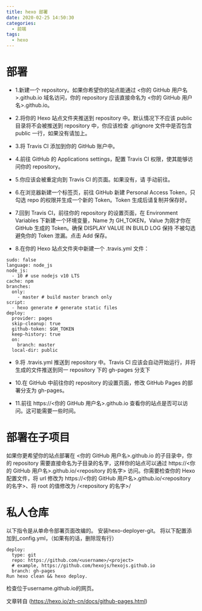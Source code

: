 ```yaml
---
title: hexo 部署
date: 2020-02-25 14:50:30
categories:
  - 前端
tags:
  - hexo
---
```

# 部署

* 1.新建一个 repository。如果你希望你的站点能通过 <你的 GitHub 用户名>.github.io 域名访问，你的 repository 应该直接命名为 <你的 GitHub 用户名>.github.io。

* 2.将你的 Hexo 站点文件夹推送到 repository 中。默认情况下不应该 public 目录将不会被推送到 repository 中，你应该检查 .gitignore 文件中是否包含 public 一行，如果没有请加上。

* 3.将 Travis CI 添加到你的 GitHub 账户中。

* 4.前往 GitHub 的 Applications settings，配置 Travis CI 权限，使其能够访问你的 repository。

* 5.你应该会被重定向到 Travis CI 的页面。如果没有，请 手动前往。

* 6.在浏览器新建一个标签页，前往 GitHub 新建 Personal Access Token，只勾选 repo 的权限并生成一个新的 Token。Token 生成后请复制并保存好。

* 7.回到 Travis CI，前往你的 repository 的设置页面，在 Environment Variables 下新建一个环境变量，Name 为 GH_TOKEN，Value 为刚才你在 GitHub 生成的 Token。确保 DISPLAY VALUE IN BUILD LOG 保持 不被勾选 避免你的 Token 泄漏。点击 Add 保存。

* 8.在你的 Hexo 站点文件夹中新建一个 .travis.yml 文件：

```
sudo: false
language: node_js
node_js:
  - 10 # use nodejs v10 LTS
cache: npm
branches:
  only:
    - master # build master branch only
script:
  - hexo generate # generate static files
deploy:
  provider: pages
  skip-cleanup: true
  github-token: $GH_TOKEN
  keep-history: true
  on:
    branch: master
  local-dir: public
```

* 9.将 .travis.yml 推送到 repository 中。Travis CI 应该会自动开始运行，并将生成的文件推送到同一 repository 下的 gh-pages 分支下

* 10.在 GitHub 中前往你的 repository 的设置页面，修改 GitHub Pages 的部署分支为 gh-pages。

* 11.前往 https://<你的 GitHub 用户名>.github.io 查看你的站点是否可以访问。这可能需要一些时间。

# 部署在子项目
如果你更希望你的站点部署在 <你的 GitHub 用户名>.github.io 的子目录中，你的 repository 需要直接命名为子目录的名字，这样你的站点可以通过 https://<你的 GitHub 用户名>.github.io/<repository 的名字> 访问。你需要检查你的 Hexo 配置文件，将 url 修改为 https://<你的 GitHub 用户名>.github.io/<repository 的名字>、将 root 的值修改为 /<repository 的名字>/

# 私人仓库
以下指令是从单命令部署页面改编的。
安装hexo-deployer-git。
将以下配置添加到_config.yml，（如果有的话，删除现有行）

```
deploy:
  type: git
  repo: https://github.com/<username>/<project>
  # example, https://github.com/hexojs/hexojs.github.io
  branch: gh-pages
Run hexo clean && hexo deploy.
```

检查位于username.github.io的网页。

文章转自 (https://hexo.io/zh-cn/docs/github-pages.html)
